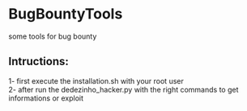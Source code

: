 # BugBountyTools

some tools for bug bounty

## Intructions:
1- first execute the installation.sh with your root user<br>
2- after run the dedezinho_hacker.py with the right commands to get informations or exploit

